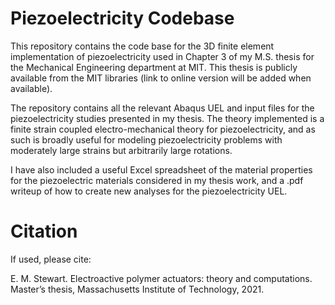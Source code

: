 # Piezoelectricity Codebase

This repository contains the code base for the 3D finite element implementation of piezoelectricity used in Chapter 3 of my M.S. thesis for the Mechanical Engineering department at MIT. This thesis is publicly available from the MIT libraries (link to online version will be added when available).

The repository contains all the relevant Abaqus UEL and input files for the piezoelectricity studies presented in my thesis. The theory implemented is a finite strain coupled electro-mechanical theory for piezoelectricity, and as such is broadly useful for modeling piezoelectricity problems with moderately large strains but arbitrarily large rotations.

I have also included a useful Excel spreadsheet of the material properties for the piezoelectric materials considered in my thesis work, and a .pdf writeup of how to create new analyses for the piezoelectricity UEL.

# Citation
If used, please cite:

E. M. Stewart. Electroactive polymer actuators: theory and computations. Master’s thesis, Massachusetts Institute of Technology, 2021.

